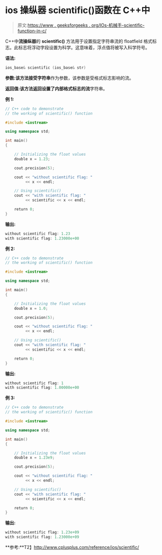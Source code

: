 # ios 操纵器 scientific()函数在 C++中

> 原文:[https://www . geeksforgeeks . org/IOs-机械手-scientific-function-in-c/](https://www.geeksforgeeks.org/ios-manipulators-scientific-function-in-c/)

C++中**流操纵器**的 **scientific()** 方法用于设置指定字符串流的 floatfield 格式标志。此标志将浮动字段设置为科学。这意味着，浮点值将被写入科学符号。

**语法:**

```cpp
ios_base& scientific (ios_base& str)

```

**参数:**该方法接受**字符串**作为参数，该参数是受格式标志影响的流。

**返回值:**该方法返回设置了内部格式标志的**流**字符串。

**例 1:**

```cpp
// C++ code to demonstrate
// the working of scientific() function

#include <iostream>

using namespace std;

int main()
{

    // Initializing the float values
    double x = 1.23;

    cout.precision(5);

    cout << "without scientific flag: "
         << x << endl;

    // Using scientific()
    cout << "with scientific flag: "
         << scientific << x << endl;

    return 0;
}
```

**输出:**

```cpp
without scientific flag: 1.23
with scientific flag: 1.23000e+00

```

**例 2:**

```cpp
// C++ code to demonstrate
// the working of scientific() function

#include <iostream>

using namespace std;

int main()
{

    // Initializing the float values
    double x = 1.0;

    cout.precision(5);

    cout << "without scientific flag: "
         << x << endl;

    // Using scientific()
    cout << "with scientific flag: "
         << scientific << x << endl;

    return 0;
}
```

**输出:**

```cpp
without scientific flag: 1
with scientific flag: 1.00000e+00

```

**例 3:**

```cpp
// C++ code to demonstrate
// the working of scientific() function

#include <iostream>

using namespace std;

int main()
{

    // Initializing the float values
    double x = 1.23e9;

    cout.precision(5);

    cout << "without scientific flag: "
         << x << endl;

    // Using scientific()
    cout << "with scientific flag: "
         << scientific << x << endl;

    return 0;
}
```

**输出:**

```cpp
without scientific flag: 1.23e+09
with scientific flag: 1.23000e+09

```

**参考:**T2】http://www.cplusplus.com/reference/ios/scientific/